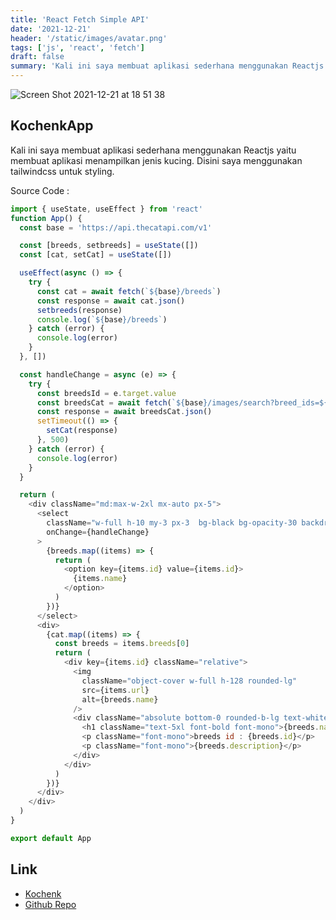 ```yaml
---
title: 'React Fetch Simple API'
date: '2021-12-21'
header: '/static/images/avatar.png'
tags: ['js', 'react', 'fetch']
draft: false
summary: 'Kali ini saya membuat aplikasi sederhana menggunakan Reactjs yaitu membuat aplikasi menampilkan jenis kucing. Disini saya menggunakan tailwindcss untuk styling.'
---
```


![Screen Shot 2021-12-21 at 18 51 38](https://user-images.githubusercontent.com/25787603/146925689-ab1127b4-338b-4869-ab6f-5f34828da626.png)

## KochenkApp

Kali ini saya membuat aplikasi sederhana menggunakan Reactjs yaitu membuat aplikasi menampilkan jenis kucing. Disini saya menggunakan tailwindcss untuk styling.

Source Code :

```js
import { useState, useEffect } from 'react'
function App() {
  const base = 'https://api.thecatapi.com/v1'

  const [breeds, setbreeds] = useState([])
  const [cat, setCat] = useState([])

  useEffect(async () => {
    try {
      const cat = await fetch(`${base}/breeds`)
      const response = await cat.json()
      setbreeds(response)
      console.log(`${base}/breeds`)
    } catch (error) {
      console.log(error)
    }
  }, [])

  const handleChange = async (e) => {
    try {
      const breedsId = e.target.value
      const breedsCat = await fetch(`${base}/images/search?breed_ids=${breedsId}`)
      const response = await breedsCat.json()
      setTimeout(() => {
        setCat(response)
      }, 500)
    } catch (error) {
      console.log(error)
    }
  }

  return (
    <div className="md:max-w-2xl mx-auto px-5">
      <select
        className="w-full h-10 my-3 px-3  bg-black bg-opacity-30 backdrop-filter backdrop-saturate-150 backdrop-blur-lg rounded-md"
        onChange={handleChange}
      >
        {breeds.map((items) => {
          return (
            <option key={items.id} value={items.id}>
              {items.name}
            </option>
          )
        })}
      </select>
      <div>
        {cat.map((items) => {
          const breeds = items.breeds[0]
          return (
            <div key={items.id} className="relative">
              <img
                className="object-cover w-full h-128 rounded-lg"
                src={items.url}
                alt={breeds.name}
              />
              <div className="absolute bottom-0 rounded-b-lg text-white p-6 space-y-4 bg-black bg-opacity-30 backdrop-filter backdrop-saturate-150 backdrop-blur-lg rounded-md">
                <h1 className="text-5xl font-bold font-mono">{breeds.name}</h1>
                <p className="font-mono">breeds id : {breeds.id}</p>
                <p className="font-mono">{breeds.description}</p>
              </div>
            </div>
          )
        })}
      </div>
    </div>
  )
}

export default App
```

## Link

- [Kochenk](https://kochenk.fiqrychoerudin.dev/)
- [Github Repo](https://github.com/fiqryq/kochenk)
